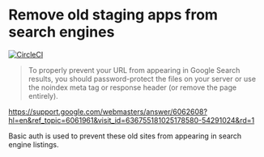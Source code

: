 # Remove old staging apps from search engines

[![CircleCI](https://circleci.com/gh/govau/redirect-staging-apps.svg?style=svg)](https://circleci.com/gh/govau/redirect-staging-apps)

> To properly prevent your URL from appearing in Google Search results, you should password-protect the files on your server or use the noindex meta tag or response header (or remove the page entirely).

https://support.google.com/webmasters/answer/6062608?hl=en&ref_topic=6061961&visit_id=636755181025178580-54291024&rd=1

Basic auth is used to prevent these old sites from appearing in search engine listings.
